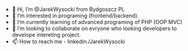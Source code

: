 - 👋 Hi, I’m @JarekWysocki from Bydgoszcz PL
- 👀 I’m interested in programing (frontend/backend).
- 🌱 I’m currently learning of advanced programing of PHP (OOP MVC)
- 💞️ I’m looking to collaborate on evryone who looking developers to develope intereting project.
- 📫 How to reach me - linkedin./JarekWysocki

<!---
JarekWysocki/JarekWysocki is a ✨ special ✨ repository because its `README.md` (this file) appears on your GitHub profile.
You can click the Preview link to take a look at your changes.
--->
